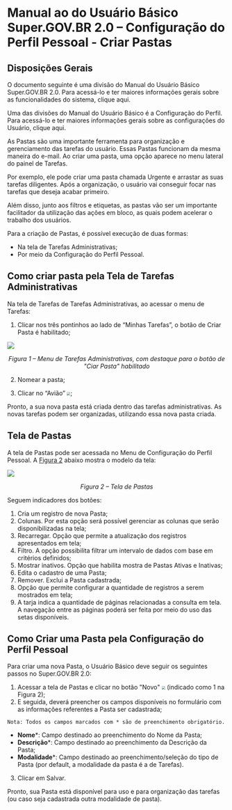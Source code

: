 # Manual ao do Usuário Básico Super.GOV.BR 2.0 – Configuração do Perfil Pessoal - Criar Pastas  

## Disposições Gerais

O documento seguinte é uma divisão do Manual do Usuário Básico Super.GOV.BR 2.0. Para acessá-lo e ter maiores informações gerais sobre as funcionalidades do sistema, clique aqui.  

Uma das divisões do Manual do Usuário Básico é a Configuração do Perfil. Para acessá-lo e ter maiores informações gerais sobre as configurações do Usuário, clique aqui. 

As Pastas são uma importante ferramenta para organização e gerenciamento das tarefas do usuário. Essas Pastas funcionam da mesma maneira do e-mail. Ao criar uma pasta, uma opção aparece no menu lateral do painel de Tarefas. 

Por exemplo, ele pode criar uma pasta chamada Urgente e arrastar as suas tarefas diligentes. Após a organização, o usuário vai conseguir focar nas tarefas que deseja acabar primeiro. 

Além disso, junto aos filtros e etiquetas, as pastas vão ser um importante facilitador da utilização das ações em bloco, as quais podem acelerar o trabalho dos usuários. 

Para a criação de Pastas, é possível execução de duas formas:  

* Na tela de Tarefas Administrativas;
* Por meio da Configuração do Perfil Pessoal. 

## Como criar pasta pela Tela de Tarefas Administrativas


Na tela de Tarefas de Tarefas Administrativas, ao acessar o menu de Tarefas:  

1. Clicar nos três pontinhos ao lado de “Minhas Tarefas”, o botão de Criar Pasta é habilitado; 

<img src="./manual/figuras/Nova_pasta.PNG"/><p style="text-align: center;">*Figura 1 – Menu de Tarefas Administrativas, com destaque para o botão de "Ciar Pasta" habilitado*</p>

2. Nomear a pasta; 

3. Clicar no “Avião” <img src="./manual/figuras/Aviao.PNG" style="zoom: 50%;" />; 

Pronto, a sua nova pasta está criada dentro das tarefas administrativas. As novas tarefas podem ser organizadas, utilizando essa nova pasta criada.  

## Tela de Pastas

A tela de Pastas pode ser acessada no Menu de Configuração do Perfil Pessoal. A <ins>Figura 2</ins> abaixo mostra o modelo da tela: 

<img src="./manual/figuras/Tela_Pastas.png"/><p style="text-align: center;">*Figura 2 – Tela de Pastas*</p>

Seguem indicadores dos botões: 

1. Cria um registro de nova Pasta; 
2. Colunas. Por esta opção será possível gerenciar as colunas que serão disponibilizadas na tela; 
3. Recarregar. Opção que permite a atualização dos registros apresentados em tela; 
4. Filtro. A opção possibilita filtrar um intervalo de dados com base em critérios definidos; 
5. Mostrar inativos. Opção que habilita mostra de Pastas Ativas e Inativas; 
6. Edita o cadastro de uma Pasta; 
7. Remover. Exclui a Pasta cadastrada;
8. Opção que permite configurar a quantidade de registros a serem mostrados em tela; 
9. A tarja indica a quantidade de páginas relacionadas a consulta em tela. A navegação entre as páginas poderá ser feita por meio do uso das setas disponíveis.

## Como Criar uma Pasta pela Configuração do Perfil Pessoal
 
Para criar uma nova Pasta, o Usuário Básico deve seguir os seguintes passos no Super.GOV.BR 2.0: 

1. Acessar a tela de Pastas e clicar no botão "Novo" <img src="./_static/images/Botão de Inclusão (+).png" style="zoom: 50%;" /> (indicado como 1 na Figura 2);
2. E seguida, deverá preencher os campos disponíveis no formulário com as informações referentes a Pasta ser cadastrada;

``` {note}
Nota: Todos os campos marcados com * são de preenchimento obrigatório. 
```

* **Nome***: Campo destinado ao preenchimento do Nome da Pasta; 
* **Descrição***: Campo destinado ao preenchimento da Descrição da Pasta; 
* **Modalidade***: Campo destinado ao preenchimento/seleção do tipo de Pasta (por default, a modalidade da pasta é a de Tarefas). 

3. Clicar em Salvar.

Pronto, sua Pasta está disponível para uso e para organização das tarefas (ou caso seja cadastrada outra modalidade de pasta). 